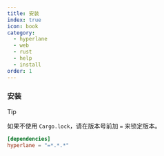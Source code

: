 ```yaml
---
title: 安装
index: true
icon: book
category:
  - hyperlane
  - web
  - rust
  - help
  - install
order: 1
---
```


<Share colorful />

### 安装

> [!tip]
>
> 如果不使用 `Cargo.lock`，请在版本号前加 `=` 来锁定版本。

```toml
[dependencies]
hyperlane = "=*.*.*"
```

<Bottom />
